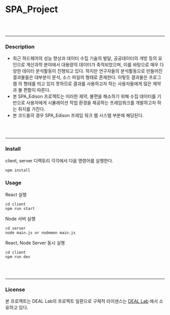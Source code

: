 # SPA_Project

<br/>

<br/>

***

### Description

- 최근 하드웨어의 성능 향상과 데이터 수집 기술의 발달, 공공데이터의 개방 등의 요인으로 계산과학 분야에서 대용량의 데이터가 축적되었으며, 이를 바탕으로 매우 다양한 데이터 분석활동이 진행되고 있다. 하지만 연구자들의 분석활동으로 만들어진 결과물들은 대부분이 문석, 소스 파일의 형태로 존재한다. 이렇듯 결과물은 프로그램 의 형태를 띄고 있지 못하므로 결과를 사용하고자 하는 사용자들에게 많은 제약과 불 편함이 따른다.
- 본 SPA_Edison 프로젝트는 이러한 제약, 불편을 해소하기 위해 수집 데이터를 기 반으로 사용자에게 시뮬레이션 작업 환경을 제공하는 프레임워크를 개발하고자 하는 취지를 가진다. 
- 본 코드들의 경우 SPA_Edison 프레임 워크 웹 시스템 부분에 해당된다.

<br/>

<br/>

***

### Install

client, server 디렉토리 각각에서 다음 명령어를 실행한다.

```
npm install
```

### Usage

React 실행

```
cd client
npm run start
```

Node 서버 실행

```
cd server
node main.js or nodemon main.js
```

React, Node Server 동시 실행

```
cd client
npm run dev
```

<br/>

<br/>

***

### License

본 프로젝트는 DEAL Lab의 프로젝트 일환으로 구체적 라이센스는 [DEAL Lab](https://sites.google.com/view/knudeal) 에서 소유하고 있다.

